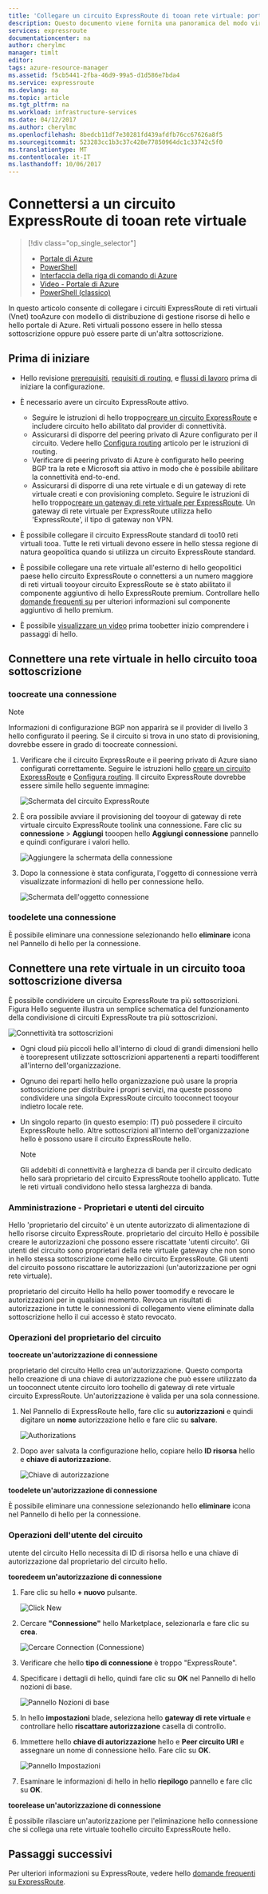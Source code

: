 ```yaml
---
title: 'Collegare un circuito ExpressRoute di tooan rete virtuale: portale di Azure | Documenti Microsoft'
description: Questo documento viene fornita una panoramica del modo virtuale toolink reti circuiti tooExpressRoute (Vnet).
services: expressroute
documentationcenter: na
author: cherylmc
manager: timlt
editor: 
tags: azure-resource-manager
ms.assetid: f5cb5441-2fba-46d9-99a5-d1d586e7bda4
ms.service: expressroute
ms.devlang: na
ms.topic: article
ms.tgt_pltfrm: na
ms.workload: infrastructure-services
ms.date: 04/12/2017
ms.author: cherylmc
ms.openlocfilehash: 8bedcb11df7e30281fd439afdfb76cc67626a8f5
ms.sourcegitcommit: 523283cc1b3c37c428e77850964dc1c33742c5f0
ms.translationtype: MT
ms.contentlocale: it-IT
ms.lasthandoff: 10/06/2017
---
```

# <a name="connect-a-virtual-network-tooan-expressroute-circuit"></a>Connettersi a un circuito ExpressRoute di tooan rete virtuale
> [!div class="op_single_selector"]
> * [Portale di Azure](expressroute-howto-linkvnet-portal-resource-manager.md)
> * [PowerShell](expressroute-howto-linkvnet-arm.md)
> * [Interfaccia della riga di comando di Azure](howto-linkvnet-cli.md)
> * [Video - Portale di Azure](http://azure.microsoft.com/documentation/videos/azure-expressroute-how-to-create-a-connection-between-your-vpn-gateway-and-expressroute-circuit)
> * [PowerShell (classico)](expressroute-howto-linkvnet-classic.md)
> 

In questo articolo consente di collegare i circuiti ExpressRoute di reti virtuali (Vnet) tooAzure con modello di distribuzione di gestione risorse di hello e hello portale di Azure. Reti virtuali possono essere in hello stessa sottoscrizione oppure può essere parte di un'altra sottoscrizione.

## <a name="before-you-begin"></a>Prima di iniziare
* Hello revisione [prerequisiti](expressroute-prerequisites.md), [requisiti di routing](expressroute-routing.md), e [flussi di lavoro](expressroute-workflows.md) prima di iniziare la configurazione.
* È necessario avere un circuito ExpressRoute attivo.
  
  * Seguire le istruzioni di hello troppo[creare un circuito ExpressRoute](expressroute-howto-circuit-portal-resource-manager.md) e includere circuito hello abilitato dal provider di connettività.
  * Assicurarsi di disporre del peering privato di Azure configurato per il circuito. Vedere hello [Configura routing](expressroute-howto-routing-portal-resource-manager.md) articolo per le istruzioni di routing.
  * Verificare di peering privato di Azure è configurato hello peering BGP tra la rete e Microsoft sia attivo in modo che è possibile abilitare la connettività end-to-end.
  * Assicurarsi di disporre di una rete virtuale e di un gateway di rete virtuale creati e con provisioning completo. Seguire le istruzioni di hello troppo[creare un gateway di rete virtuale per ExpressRoute](expressroute-howto-add-gateway-resource-manager.md). Un gateway di rete virtuale per ExpressRoute utilizza hello 'ExpressRoute', il tipo di gateway non VPN.

* È possibile collegare il circuito ExpressRoute standard di too10 reti virtuali tooa. Tutte le reti virtuali devono essere in hello stessa regione di natura geopolitica quando si utilizza un circuito ExpressRoute standard. 
* È possibile collegare una rete virtuale all'esterno di hello geopolitici paese hello circuito ExpressRoute o connettersi a un numero maggiore di reti virtuali tooyour circuito ExpressRoute se è stato abilitato il componente aggiuntivo di hello ExpressRoute premium. Controllare hello [domande frequenti su](expressroute-faqs.md) per ulteriori informazioni sul componente aggiuntivo di hello premium.
* È possibile [visualizzare un video](http://azure.microsoft.com/documentation/videos/azure-expressroute-how-to-create-a-connection-between-your-vpn-gateway-and-expressroute-circuit) prima toobetter inizio comprendere i passaggi di hello.

## <a name="connect-a-virtual-network-in-hello-same-subscription-tooa-circuit"></a>Connettere una rete virtuale in hello circuito tooa sottoscrizione

### <a name="toocreate-a-connection"></a>toocreate una connessione

> [!NOTE]
> Informazioni di configurazione BGP non apparirà se il provider di livello 3 hello configurato il peering. Se il circuito si trova in uno stato di provisioning, dovrebbe essere in grado di toocreate connessioni.
>

1. Verificare che il circuito ExpressRoute e il peering privato di Azure siano configurati correttamente. Seguire le istruzioni hello [creare un circuito ExpressRoute](expressroute-howto-circuit-arm.md) e [Configura routing](expressroute-howto-routing-arm.md). Il circuito ExpressRoute dovrebbe essere simile hello seguente immagine:

    ![Schermata del circuito ExpressRoute](./media/expressroute-howto-linkvnet-portal-resource-manager/routing1.png)
   
2. È ora possibile avviare il provisioning del tooyour di gateway di rete virtuale circuito ExpressRoute toolink una connessione. Fare clic su **connessione** > **Aggiungi** tooopen hello **Aggiungi connessione** pannello e quindi configurare i valori hello.

    ![Aggiungere la schermata della connessione](./media/expressroute-howto-linkvnet-portal-resource-manager/samesub1.png)  

3. Dopo la connessione è stata configurata, l'oggetto di connessione verrà visualizzate informazioni di hello per connessione hello.

     ![Schermata dell'oggetto connessione](./media/expressroute-howto-linkvnet-portal-resource-manager/samesub2.png)

### <a name="toodelete-a-connection"></a>toodelete una connessione
È possibile eliminare una connessione selezionando hello **eliminare** icona nel Pannello di hello per la connessione.

## <a name="connect-a-virtual-network-in-a-different-subscription-tooa-circuit"></a>Connettere una rete virtuale in un circuito tooa sottoscrizione diversa
È possibile condividere un circuito ExpressRoute tra più sottoscrizioni. Figura Hello seguente illustra un semplice schematica del funzionamento della condivisione di circuiti ExpressRoute tra più sottoscrizioni.

![Connettività tra sottoscrizioni](./media/expressroute-howto-linkvnet-portal-resource-manager/cross-subscription.png)

- Ogni cloud più piccoli hello all'interno di cloud di grandi dimensioni hello è toorepresent utilizzate sottoscrizioni appartenenti a reparti toodifferent all'interno dell'organizzazione.
- Ognuno dei reparti hello hello organizzazione può usare la propria sottoscrizione per distribuire i propri servizi, ma queste possono condividere una singola ExpressRoute circuito tooconnect tooyour indietro locale rete.
- Un singolo reparto (in questo esempio: IT) può possedere il circuito ExpressRoute hello. Altre sottoscrizioni all'interno dell'organizzazione hello è possono usare il circuito ExpressRoute hello.

    > [!NOTE]
    > Gli addebiti di connettività e larghezza di banda per il circuito dedicato hello sarà proprietario del circuito ExpressRoute toohello applicato. Tutte le reti virtuali condividono hello stessa larghezza di banda.
    > 
    >

### <a name="administration---circuit-owners-and-circuit-users"></a>Amministrazione - Proprietari e utenti del circuito

Hello 'proprietario del circuito' è un utente autorizzato di alimentazione di hello risorse circuito ExpressRoute. proprietario del circuito Hello è possibile creare le autorizzazioni che possono essere riscattate 'utenti circuito'. Gli utenti del circuito sono proprietari della rete virtuale gateway che non sono in hello stessa sottoscrizione come hello circuito ExpressRoute. Gli utenti del circuito possono riscattare le autorizzazioni (un'autorizzazione per ogni rete virtuale).

proprietario del circuito Hello ha hello power toomodify e revocare le autorizzazioni per in qualsiasi momento. Revoca un risultati di autorizzazione in tutte le connessioni di collegamento viene eliminate dalla sottoscrizione hello il cui accesso è stato revocato.

### <a name="circuit-owner-operations"></a>Operazioni del proprietario del circuito

**toocreate un'autorizzazione di connessione**

proprietario del circuito Hello crea un'autorizzazione. Questo comporta hello creazione di una chiave di autorizzazione che può essere utilizzato da un tooconnect utente circuito loro toohello di gateway di rete virtuale circuito ExpressRoute. Un'autorizzazione è valida per una sola connessione.

1. Nel Pannello di ExpressRoute hello, fare clic su **autorizzazioni** e quindi digitare un **nome** autorizzazione hello e fare clic su **salvare**.

    ![Authorizations](./media/expressroute-howto-linkvnet-portal-resource-manager/authorization.png)

2. Dopo aver salvata la configurazione hello, copiare hello **ID risorsa** hello e **chiave di autorizzazione**.

    ![Chiave di autorizzazione](./media/expressroute-howto-linkvnet-portal-resource-manager/authkey.png)

**toodelete un'autorizzazione di connessione**

È possibile eliminare una connessione selezionando hello **eliminare** icona nel Pannello di hello per la connessione.

### <a name="circuit-user-operations"></a>Operazioni dell'utente del circuito

utente del circuito Hello necessita di ID di risorsa hello e una chiave di autorizzazione dal proprietario del circuito hello. 

**tooredeem un'autorizzazione di connessione**

1.  Fare clic su hello **+ nuovo** pulsante.

    ![Click New](./media/expressroute-howto-linkvnet-portal-resource-manager/Connection1.png)

2.  Cercare **"Connessione"** hello Marketplace, selezionarla e fare clic su **crea**.

    ![Cercare Connection (Connessione)](./media/expressroute-howto-linkvnet-portal-resource-manager/Connection2.png)

3.  Verificare che hello **tipo di connessione** è troppo "ExpressRoute".


4.  Specificare i dettagli di hello, quindi fare clic su **OK** nel Pannello di hello nozioni di base.

    ![Pannello Nozioni di base](./media/expressroute-howto-linkvnet-portal-resource-manager/Connection3.png)

5.  In hello **impostazioni** blade, seleziona hello **gateway di rete virtuale** e controllare hello **riscattare autorizzazione** casella di controllo.

6.  Immettere hello **chiave di autorizzazione** hello e **Peer circuito URI** e assegnare un nome di connessione hello. Fare clic su **OK**.

    ![Pannello Impostazioni](./media/expressroute-howto-linkvnet-portal-resource-manager/Connection4.png)

7. Esaminare le informazioni di hello in hello **riepilogo** pannello e fare clic su **OK**.


**toorelease un'autorizzazione di connessione**

È possibile rilasciare un'autorizzazione per l'eliminazione hello connessione che si collega una rete virtuale toohello circuito ExpressRoute hello.

## <a name="next-steps"></a>Passaggi successivi
Per ulteriori informazioni su ExpressRoute, vedere hello [domande frequenti su ExpressRoute](expressroute-faqs.md).
